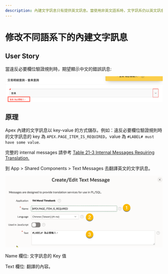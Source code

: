 ```yaml
---
description: 內建文字訊息只有提供英文訊息。當使用非英文語系時，文字訊系仍以英文訊息顯示。本篇說明如何自訂不同語系下的內建文字訊息。
---
```


# 修改不同語系下的內建文字訊息

## User Story

當違反必要欄位驗證規則時，期望顯示中文的錯誤訊息:

![](<../.gitbook/assets/image (6).png>)

## 原理

Apex 內建的文字訊息以 key-value 的方式儲存。例如：違反必要欄位驗證規則時的文字訊息的 key 為 `APEX.PAGE_ITEM_IS_REQUIRED`，value 為 `#LABEL# must have some value`.

完整的 internal messages 請參考 [Table 21-3 Internal Messages Requiring Translation.](https://docs.oracle.com/en/database/oracle/application-express/19.1/htmdb/translating-messages.html#GUID-52E139BF-73E1-46AB-8A4E-E046865CEA2E)

到 App > Shared Components > Text Messages 去翻譯英文的文字訊息。

![](<../.gitbook/assets/image (53).png>)

Name 欄位: 文字訊息的 Key 值

Text 欄位: 翻譯的內容。

